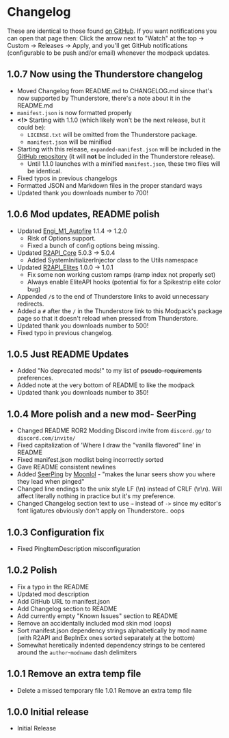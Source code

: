 # Changelog

These are identical to those found [on GitHub](https://github.com/fins-mods/REnhanced/releases).
If you want notifications you can open that page then: Click the arrow next to "Watch" at the top → Custom → Releases → Apply, and you'll get GitHub notifications (configurable to be push and/or email) whenever the modpack updates.

## 1.0.7 Now using the Thunderstore changelog

- Moved Changelog from README.md to CHANGELOG.md since that's now supported by Thunderstore, there's a note about it in the README.md
- `manifest.json` is now formatted properly
- **<!>** Starting with 1.1.0 (which likely won't be the next release, but it could be):
  - `LICENSE.txt` will be omitted from the Thunderstore package.
  - `manifest.json` will be minified
- Starting with this release, `expanded-manifest.json` will be included in the [GitHub repository](https://github.com/fins-mods/REnhanced) (it will  **not** be included in the Thunderstore release).
  - Until 1.1.0 launches with a minified `manifest.json`, these two files will be identical.
- Fixed typos in previous changelogs
- Formatted JSON and Markdown files in the proper standard ways
- Updated thank you downloads number to 700!

## 1.0.6 Mod updates, README polish

- Updated [Engi_M1_Autofire](https://thunderstore.io/package/Moffein/Engi_M1_Autofire/) 1.1.4 → 1.2.0
  - Risk of Options support.
  - Fixed a bunch of config options being missing.
- Updated [R2API_Core](https://thunderstore.io/package/RiskofThunder/R2API_Core/) 5.0.3 → 5.0.4
  - Added SystemInitializerInjector class to the Utils namespace
- Updated [R2API_Elites](https://thunderstore.io/package/RiskofThunder/R2API_Elites/) 1.0.0 → 1.0.1
  - Fix some non working custom ramps (ramp index not properly set)
  - Always enable EliteAPI hooks (potential fix for a Spikestrip elite color bug)
- Appended `/`s to the end of Thunderstore links to avoid unnecessary redirects.
- Added a `#` after the `/` in the Thunderstore link to this Modpack's package page so that it doesn't reload when pressed from Thunderstore.
- Updated thank you downloads number to 500!
- Fixed typo in previous changelog.

## 1.0.5 Just README Updates

- Added "No deprecated mods!" to my list of ~~pseudo-requirements~~ preferences.
- Added note at the very bottom of README to like the modpack
- Updated thank you downloads number to 350!

## 1.0.4 More polish and a new mod- SeerPing

- Changed README ROR2 Modding Discord invite from `discord.gg/` to `discord.com/invite/`
- Fixed capitalization of 'Where I draw the "vanilla flavored" line' in README
- Fixed manifest.json modlist being incorrectly sorted
- Gave README consistent newlines
- Added [SeerPing](https://thunderstore.io/package/Moonlol/SeerPing/) by [Moonlol](https://thunderstore.io/package/Moonlol/) - "makes the lunar seers show you where they lead when pinged"
- Changed line endings to the unix style LF (\\n) instead of CRLF (\\r\\n). Will affect literally nothing in practice but it's my preference.
- Changed Changelog section text to use `→` instead of `->` since my editor's font ligatures obviously don't apply on Thunderstore.. oops

## 1.0.3 Configuration fix

- Fixed PingItemDescription misconfiguration

## 1.0.2 Polish

- Fix a typo in the README
- Updated mod description
- Add GitHub URL to manifest.json
- Add Changelog section to README
- Add currently empty "Known Issues" section to README
- Remove an accidentally included mod skin mod (oops)
- Sort manifest.json dependency strings alphabetically by mod name (with R2API and BepInEx ones sorted separately at the bottom)
- Somewhat heretically indented dependency strings to be centered around the `author`-`modname` dash delimiters

## 1.0.1 Remove an extra temp file

- Delete a missed temporary file 1.0.1 Remove an extra temp file

## 1.0.0 Initial release

- Initial Release
